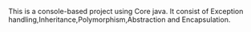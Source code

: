 This is a console-based project using Core java.
It consist of Exception handling,Inheritance,Polymorphism,Abstraction and Encapsulation.

